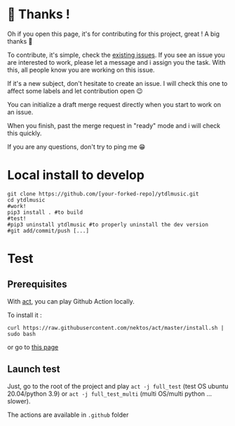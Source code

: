 # 🙏 Thanks !

Oh if you open this page, it's for contributing for this project, great ! A big thanks 🙏

To contribute, it's simple, check the [existing issues](https://github.com/thib1984/ytdlmusic/issues). If you see an issue you are interested to work, please let a message and i assign you the task. With this, all people know you are working on this issue.

If it's a new subject, don't hesitate to create an issue. I will check this one to affect some labels and let contribution open 😉

You can initialize a draft merge request directly when you start to work on an issue.

When you finish, past the merge request in "ready" mode and i will check this quickly.

If you are any questions, don't try to ping me 😁

# Local install to develop

```
git clone https://github.com/[your-forked-repo]/ytdlmusic.git
cd ytdlmusic 
#work!
pip3 install . #to build
#test!
#pip3 uninstall ytdlmusic #to properly uninstall the dev version
#git add/commit/push [...]
``` 
# Test

## Prerequisites

With [act](https://github.com/nektos/act), you can play Github Action locally.

To install it :
```
curl https://raw.githubusercontent.com/nektos/act/master/install.sh | sudo bash
```
or go to [this page](https://github.com/nektos/act#installation)

## Launch test

Just, go to the root of the project and play ``act -j full_test`` (test OS ubuntu 20.04/python 3.9) or ``act -j full_test_multi`` (multi OS/multi python ... slower).


The actions are available in ``.github`` folder


